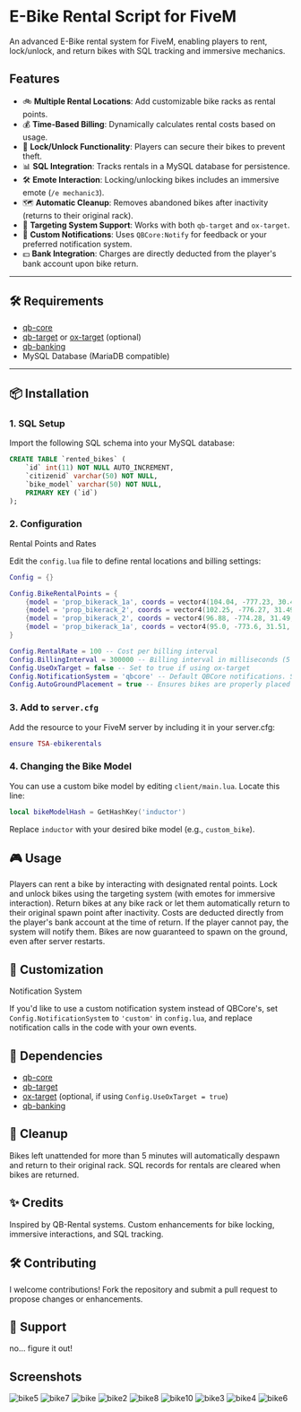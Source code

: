# E-Bike Rental Script for FiveM

An advanced E-Bike rental system for FiveM, enabling players to rent, lock/unlock, and return bikes with SQL tracking and immersive mechanics.

## Features

- 🚲 **Multiple Rental Locations**: Add customizable bike racks as rental points.
- 💰 **Time-Based Billing**: Dynamically calculates rental costs based on usage.
- 🔐 **Lock/Unlock Functionality**: Players can secure their bikes to prevent theft.
- 📊 **SQL Integration**: Tracks rentals in a MySQL database for persistence.
- 🛠️ **Emote Interaction**: Locking/unlocking bikes includes an immersive emote (`/e mechanic3`).
- 🗺️ **Automatic Cleanup**: Removes abandoned bikes after inactivity (returns to their original rack).
- 🔄 **Targeting System Support**: Works with both `qb-target` and `ox-target`.
- 📢 **Custom Notifications**: Uses `QBCore:Notify` for feedback or your preferred notification system.
- 💵 **Bank Integration**: Charges are directly deducted from the player's bank account upon bike return.

---

## 🛠️ Requirements

- [qb-core](https://github.com/qbcore-framework/qb-core)
- [qb-target](https://github.com/BerkieBb/qb-target) or [ox-target](https://github.com/overextended/ox_target) (optional)
- [qb-banking](https://github.com/qbcore-framework/qb-banking)
- MySQL Database (MariaDB compatible)

---

## 📦 Installation

### 1. **SQL Setup**
Import the following SQL schema into your MySQL database:

```sql
CREATE TABLE `rented_bikes` (
    `id` int(11) NOT NULL AUTO_INCREMENT,
    `citizenid` varchar(50) NOT NULL,
    `bike_model` varchar(50) NOT NULL,
    PRIMARY KEY (`id`)
);
```

### 2. Configuration
Rental Points and Rates

Edit the `config.lua` file to define rental locations and billing settings:

```lua
Config = {}

Config.BikeRentalPoints = {
    {model = 'prop_bikerack_1a', coords = vector4(104.04, -777.23, 30.48, 0.0)},
    {model = 'prop_bikerack_2', coords = vector4(102.25, -776.27, 31.49, 0.0)},
    {model = 'prop_bikerack_2', coords = vector4(96.88, -774.28, 31.49, 0.0)},
    {model = 'prop_bikerack_1a', coords = vector4(95.0, -773.6, 31.51, 0.0)},
}

Config.RentalRate = 100 -- Cost per billing interval
Config.BillingInterval = 300000 -- Billing interval in milliseconds (5 minutes)
Config.UseOxTarget = false -- Set to true if using ox-target
Config.NotificationSystem = 'qbcore' -- Default QBCore notifications. Set to 'custom' for custom notifications.
Config.AutoGroundPlacement = true -- Ensures bikes are properly placed on the ground at spawn.
```

### 3. Add to `server.cfg`

Add the resource to your FiveM server by including it in your server.cfg:
```lua
ensure TSA-ebikerentals
```

### 4. Changing the Bike Model

You can use a custom bike model by editing `client/main.lua`. Locate this line:
```lua
local bikeModelHash = GetHashKey('inductor')
```

Replace `inductor` with your desired bike model (e.g., `custom_bike`).

## 🎮 Usage

Players can rent a bike by interacting with designated rental points.
Lock and unlock bikes using the targeting system (with emotes for immersive interaction).
Return bikes at any bike rack or let them automatically return to their original spawn point after inactivity.
Costs are deducted directly from the player's bank account at the time of return. If the player cannot pay, the system will notify them.
Bikes are now guaranteed to spawn on the ground, even after server restarts.

## 🔧 Customization
Notification System

If you'd like to use a custom notification system instead of QBCore's, set `Config.NotificationSystem` to `'custom'` in `config.lua`, and replace notification calls in the code with your own events.

## 🤝 Dependencies
- [qb-core](https://github.com/qbcore-framework/qb-core)
- [qb-target](https://github.com/BerkieBb/qb-target)
- [ox-target](https://github.com/overextended/ox_target) (optional, if using `Config.UseOxTarget = true`)
- [qb-banking](https://github.com/qbcore-framework/qb-banking)

## 🧹 Cleanup

Bikes left unattended for more than 5 minutes will automatically despawn and return to their original rack.
SQL records for rentals are cleared when bikes are returned.

## ✨ Credits

Inspired by QB-Rental systems.
Custom enhancements for bike locking, immersive interactions, and SQL tracking.

## 🛠️ Contributing

I welcome contributions! Fork the repository and submit a pull request to propose changes or enhancements.

## 📧 Support
no... figure it out!

## Screenshots
![bike5](https://github.com/user-attachments/assets/9e265775-ba7a-4ee1-a721-3593b6667433)
![bike7](https://github.com/user-attachments/assets/973156ad-a240-4431-98e4-d1ee86f48622)
![bike](https://github.com/user-attachments/assets/dc94a27a-3d42-4b92-8fe0-1f381b90e82c)
![bike2](https://github.com/user-attachments/assets/ff53603b-32c1-4fb0-8cd9-cdceb451ed0a)
![bike8](https://github.com/user-attachments/assets/a845db9b-80b4-4af2-a4ef-eaa18a7ba13c)
![bike10](https://github.com/user-attachments/assets/78d9db61-d338-4dec-a2d9-5153e439eebf)
![bike3](https://github.com/user-attachments/assets/bf98bb87-cd7d-41dd-86ae-78014c15163b)
![bike4](https://github.com/user-attachments/assets/15f1e049-59c0-4475-ab0a-0e706ae584c0)
![bike6](https://github.com/user-attachments/assets/8641c635-c143-4abd-9c76-005c69419384)



